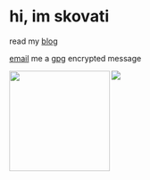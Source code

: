 # hi, im skovati
read my [blog](https://skovati.dev)

[email](mailto:skovati@protonmail.com) me a [gpg](https://gpg.skovati.dev) encrypted message

<div>
  <img height="180" align="left" src="https://github-readme-stats.vercel.app/api?username=skovati&count_private=true&include_all_commits=true&theme=gruvbox" />
  <img src="https://github-readme-stats.vercel.app/api/top-langs/?username=skovati&layout=compact&langs_count=8&theme=gruvbox" />
</div>
